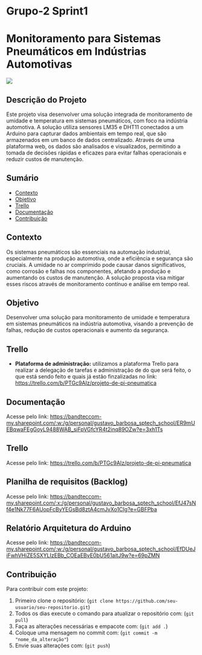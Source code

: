 # Grupo-2 Sprint1
# Monitoramento para Sistemas Pneumáticos em Indústrias Automotivas
<img src="https://www.rowse.co.uk/static/images/blog/posts/open-graph/what-is-pneumatics-open-graph.jpg">

## Descrição do Projeto

Este projeto visa desenvolver uma solução integrada de monitoramento de umidade e temperatura em sistemas pneumáticos, com foco na indústria automotiva. A solução utiliza sensores LM35 e DHT11 conectados a um Arduino para capturar dados ambientais em tempo real, que são armazenados em um banco de dados centralizado. Através de uma plataforma web, os dados são analisados e visualizados, permitindo a tomada de decisões rápidas e eficazes para evitar falhas operacionais e reduzir custos de manutenção.

## Sumário
- [Contexto](#contexto)
- [Objetivo](#objetivo)
- [Trello](#trello)
- [Documentação](#documentação)
- [Contribuição](#contribuição)

## Contexto

Os sistemas pneumáticos são essenciais na automação industrial, especialmente na produção automotiva, onde a eficiência e segurança são cruciais. A umidade no ar comprimido pode causar danos significativos, como corrosão e falhas nos componentes, afetando a produção e aumentando os custos de manutenção. A solução proposta visa mitigar esses riscos através de monitoramento contínuo e análise em tempo real.

## Objetivo

Desenvolver uma solução para monitoramento de umidade e temperatura em sistemas pneumáticos na indústria automotiva, visando a prevenção de falhas, redução de custos operacionais e aumento da segurança.

## Trello
- **Plataforma de administração:** utilizamos a plataforma Trello para realizar a delegação de tarefas e administração de do que será feito, o que está sendo feito e quais já estão finzalizadas no link: https://trello.com/b/PTGc9AIz/projeto-de-pi-pneumatica

## Documentação
Acesse pelo link: https://bandteccom-my.sharepoint.com/:w:/g/personal/gustavo_barbosa_sptech_school/ER9mUEBqwaFEgGoyL9488WAB_siFpVGfcYR4t2inq89OZw?e=3xh1Ts

## Trello
Acesse pelo link: https://trello.com/b/PTGc9AIz/projeto-de-pi-pneumatica

## Planilha de requisitos (Backlog)
Acesse pelo link: https://bandteccom-my.sharepoint.com/:x:/g/personal/gustavo_barbosa_sptech_school/EfJ47sNf4e1Nk77F6AUopFcByYEGsBd8ztA4cmJvXo1CIg?e=GBFPba

## Relatório Arquitetura do Arduino
Acesse pelo link: https://bandteccom-my.sharepoint.com/:w:/g/personal/gustavo_barbosa_sptech_school/EfDUeJiFwhVHiZE5SXYLIzEBb_COEaEBvE0bU561aitJ9w?e=69pZMN

## Contribuição

Para contribuir com este projeto:
1. Primeiro clone o repositório: (`git clone https://github.com/seu-usuario/seu-repositorio.git`)
2. Todos os dias execute o comando para atualizar o repositório com: (`git pull`)
3. Faça as alterações necessárias e empacote com: (`git add .`)
4. Coloque uma mensagem no commit com: (`git commit -m "nome_da_alteração"`)
5. Envie suas alterações com: (`git push`)